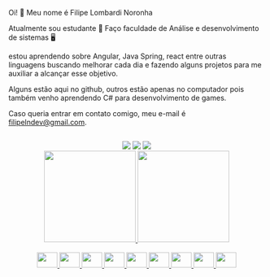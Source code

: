  Oi! 👋
 Meu nome é Filipe Lombardi Noronha

Atualmente sou estudante 📖
Faço faculdade de Análise e desenvolvimento de sistemas 🖥️

estou aprendendo sobre Angular, Java Spring, react entre outras linguagens
buscando melhorar cada dia e fazendo alguns projetos para me auxiliar a 
alcançar esse objetivo.

Alguns estão aqui no github, outros estão apenas no computador
pois também venho aprendendo C# para desenvolvimento de games.

Caso queria entrar em contato comigo, meu e-mail é filipelndev@gmail.com.
##
<div align="center"> 
  <a href="https://www.instagram.com/filipelnoronha_87" target="_blank"><img src="https://img.shields.io/badge/-Instagram-%23E4405F?style=for-the-badge&logo=instagram&logoColor=white" target="_blank"></a>
  <a href = "mailto:filipelndev@gmail.com"><img src="https://img.shields.io/badge/-Gmail-%23333?style=for-the-badge&logo=gmail&logoColor=white" target="_blank"></a>
  <a href="https://www.linkedin.com/in/filipe-lombardi-noronha-8a8125225" target="_blank"><img src="https://img.shields.io/badge/-LinkedIn-%230077B5?style=for-the-badge&logo=linkedin&logoColor=white" target="_blank"></a> 
 </div>

<div align="center">
  <a href="https://github.com/filipelndev">
  <img height="180em" href="" src="https://github-readme-stats.vercel.app/api?username=filipelndev&show_icons=true&theme=tokyonight&include_all_commits=true&count_private=true"/>
  <img height="180em" src="https://github-readme-stats.vercel.app/api/top-langs/?username=filipelndev&layout=compact&langs_count=7&theme=tokyonight"/>
  <br>
</div>
<div style="display: inline_block" align="center"><br>
  <img width="40" height="30" src="https://cdn.jsdelivr.net/gh/devicons/devicon/icons/bootstrap/bootstrap-original.svg" />
  <img width="40" height="30" src="https://cdn.jsdelivr.net/gh/devicons/devicon/icons/angularjs/angularjs-original.svg" />
  <img width="40" height="30" src="https://cdn.jsdelivr.net/gh/devicons/devicon/icons/css3/css3-original.svg" />
  <img width="40" height="30" src="https://cdn.jsdelivr.net/gh/devicons/devicon/icons/html5/html5-original.svg" />
  <img width="40" height="30" src="https://cdn.jsdelivr.net/gh/devicons/devicon/icons/java/java-original.svg" />
  <img width="40" height="30" src="https://cdn.jsdelivr.net/gh/devicons/devicon/icons/javascript/javascript-original.svg" />
  <img width="40" height="30" src="https://cdn.jsdelivr.net/gh/devicons/devicon/icons/mysql/mysql-original-wordmark.svg" />
  <img width="40" height="30" src="https://cdn.jsdelivr.net/gh/devicons/devicon/icons/postgresql/postgresql-original-wordmark.svg" />
  <img width="40" height="30" src="https://cdn.jsdelivr.net/gh/devicons/devicon/icons/spring/spring-original-wordmark.svg" />

</div>

##
